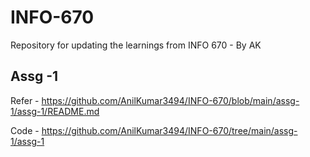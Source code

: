 # INFO-670

Repository for updating the learnings from INFO 670 - By AK

## Assg -1 
Refer - https://github.com/AnilKumar3494/INFO-670/blob/main/assg-1/assg-1/README.md

Code - https://github.com/AnilKumar3494/INFO-670/tree/main/assg-1/assg-1
